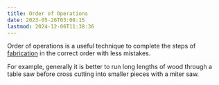 ```yaml
---
title: Order of Operations
date: 2023-05-26T03:08:15
lastmod: 2024-12-06T11:38:36
---
```


Order of operations is a useful technique to complete the steps of [fabrication](./fabrication.md) in the correct order with less mistakes.

For example, generally it is better to run long lengths of wood through a table saw before cross cutting into smaller pieces with a miter saw.
